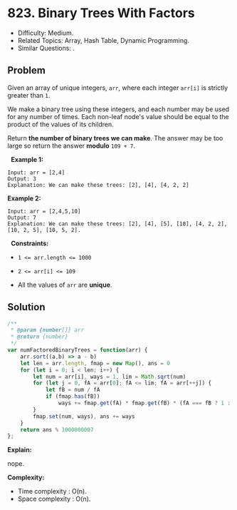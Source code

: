 # 823. Binary Trees With Factors

- Difficulty: Medium.
- Related Topics: Array, Hash Table, Dynamic Programming.
- Similar Questions: .

## Problem

Given an array of unique integers, ```arr```, where each integer ```arr[i]``` is strictly greater than ```1```.

We make a binary tree using these integers, and each number may be used for any number of times. Each non-leaf node's value should be equal to the product of the values of its children.

Return **the number of binary trees we can make**. The answer may be too large so return the answer **modulo** ```109 + 7```.

 
**Example 1:**

```
Input: arr = [2,4]
Output: 3
Explanation: We can make these trees: [2], [4], [4, 2, 2]
```

**Example 2:**

```
Input: arr = [2,4,5,10]
Output: 7
Explanation: We can make these trees: [2], [4], [5], [10], [4, 2, 2], [10, 2, 5], [10, 5, 2].
```

 
**Constraints:**


	
- ```1 <= arr.length <= 1000```
	
- ```2 <= arr[i] <= 109```
	
- All the values of ```arr``` are **unique**.



## Solution

```javascript
/**
 * @param {number[]} arr
 * @return {number}
 */
var numFactoredBinaryTrees = function(arr) {
    arr.sort((a,b) => a - b)
    let len = arr.length, fmap = new Map(), ans = 0
    for (let i = 0; i < len; i++) {
        let num = arr[i], ways = 1, lim = Math.sqrt(num)
        for (let j = 0, fA = arr[0]; fA <= lim; fA = arr[++j]) {
            let fB = num / fA
            if (fmap.has(fB))
                ways += fmap.get(fA) * fmap.get(fB) * (fA === fB ? 1 : 2)
        }
        fmap.set(num, ways), ans += ways
    }
    return ans % 1000000007
};
```

**Explain:**

nope.

**Complexity:**

* Time complexity : O(n).
* Space complexity : O(n).
